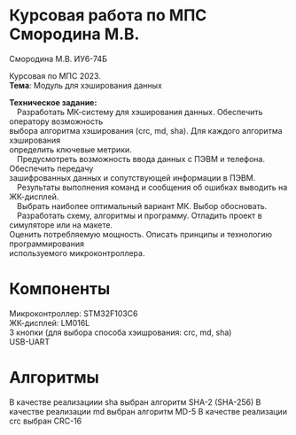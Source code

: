 # Курсовая работа по МПС Смородина М.В.
Смородина М.В. ИУ6-74Б

Курсовая по МПС 2023.  
<b>Тема</b>: Модуль для хэширования данных  
  
<b>Техническое задание:</b>  
&emsp;Разработать МК-систему для хэширования данных. Обеспечить оператору возможность  
выбора алгоритма хэширования (crc, md, sha). Для каждого алгоритма хэширования  
определить ключевые метрики.  
&emsp;Предусмотреть возможность ввода данных с ПЭВМ и телефона. Обеспечить передачу  
зашифрованных данных и сопутствующей информации в ПЭВМ.  
&emsp;Результаты выполнения команд и сообщения об ошибках выводить на ЖК-дисплей.  
&emsp;Выбрать наиболее оптимальный вариант МК. Выбор обосновать.  
&emsp;Разработать схему, алгоритмы и программу. Отладить проект в симуляторе или на макете.  
Оценить потребляемую мощность. Описать принципы и технологию программирования  
используемого микроконтроллера.

# Компоненты
Микроконтроллер: STM32F103C6  
ЖК-дисплей: LM016L  
3 кнопки (для выбора способа хэишрования: crc, md, sha)  
USB-UART  

# Алгоритмы
В качестве реализациии sha выбран алгоритм SHA-2 (SHA-256)
В качестве реализации md выбран алгоритм MD-5
В качестве реализации crc выбран CRC-16
